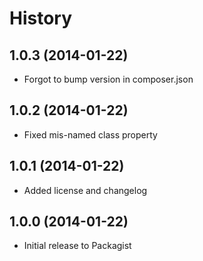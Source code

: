 History
=======

1.0.3 (2014-01-22)
------------------
* Forgot to bump version in composer.json

1.0.2 (2014-01-22)
------------------
* Fixed mis-named class property

1.0.1 (2014-01-22)
------------------
* Added license and changelog

1.0.0 (2014-01-22)
------------------

* Initial release to Packagist